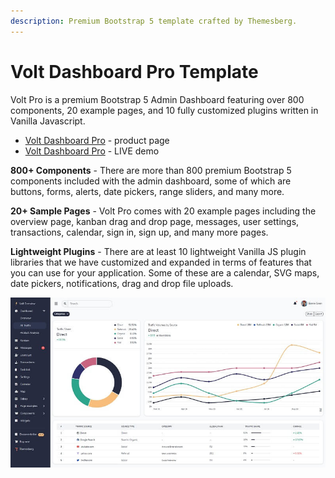 ```yaml
---
description: Premium Bootstrap 5 template crafted by Themesberg.
---
```


# Volt Dashboard Pro Template

Volt Pro is a premium Bootstrap 5 Admin Dashboard featuring over 800 components, 20 example pages, and 10 fully customized plugins written in Vanilla Javascript.

* [Volt Dashboard Pro](https://themesberg.com/product/admin-dashboard/volt-premium-bootstrap-5-dashboard) - product page
* [Volt Dashboard Pro](https://demo.themesberg.com/volt-pro/) - LIVE demo

**800+ Components** - There are more than 800 premium Bootstrap 5 components included with the admin dashboard, some of which are buttons, forms, alerts, date pickers, range sliders, and many more.

**20+ Sample Pages** - Volt Pro comes with 20 example pages including the overview page, kanban drag and drop page, messages, user settings, transactions, calendar, sign in, sign up, and many more pages.

**Lightweight Plugins** - There are at least 10 lightweight Vanilla JS plugin libraries that we have customized and expanded in terms of features that you can use for your application. Some of these are a calendar, SVG maps, date pickers, notifications, drag and drop file uploads.

![Volt PRO - Premium Bootstrap Template.](../../.gitbook/assets/docs-volt-pro-screen.jpg)

 


